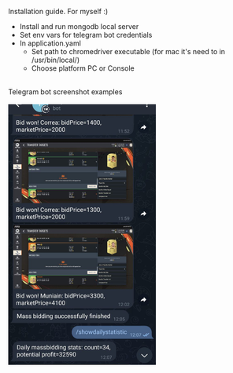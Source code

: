 Installation guide. For myself :)

- Install and run mongodb local server
- Set env vars for telegram bot credentials
- In application.yaml
  - Set path to chromedriver executable (for mac it's need to in /usr/bin/local/)
  - Choose platform PC or Console

<br/>
Telegram bot screenshot examples
<br/>
<br/>
<img alt="Alt text" src="src/main/resources/screenshots/telegram-bot-demo.jpg?raw=true" title="Demo" width="300"/>
